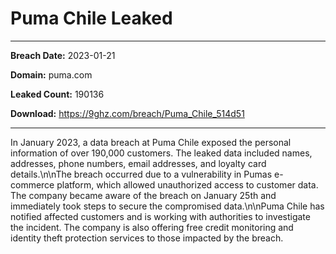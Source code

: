 # Puma Chile Leaked

------------
**Breach Date:** 2023-01-21

**Domain:** puma.com

**Leaked Count:** 190136

**Download:** https://9ghz.com/breach/Puma_Chile_514d51

------------
In January 2023, a data breach at Puma Chile exposed the personal information of over 190,000 customers. The leaked data included names, addresses, phone numbers, email addresses, and loyalty card details.\n\nThe breach occurred due to a vulnerability in Pumas e-commerce platform, which allowed unauthorized access to customer data. The company became aware of the breach on January 25th and immediately took steps to secure the compromised data.\n\nPuma Chile has notified affected customers and is working with authorities to investigate the incident. The company is also offering free credit monitoring and identity theft protection services to those impacted by the breach.
